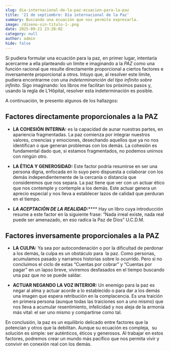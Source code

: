 ```yaml
---
slug: dia-internacional-de-la-paz-ecuacion-para-la-paz
title: '21 de septiembre: Día internacional de la Paz'
summary: Buscando una ecuación que nos permita expresarla.
image: /diseno-sin-titulo-1-.png
date: 2025-09-21 23:28:02
category: null
author: admin
hide: false
---
```

Si pudiera formular una ecuación para la paz, en primer lugar, intentaría acercarme a ella planteando un límite e imaginando a la _PAZ_ como una función racional que resulte directamente proporcional a ciertos factores e inversamente proporcional a otros. Intuyo que, al resolver este límite, pudiera encontrarme con una _indeterminanción del tipo infinito sobre infinito_. Sigo imaginando: los libros me facilitan los próximos pasos y, usando la regla de L'Hôpital, resolver esta indeterminación es posible.

A continuación, te presento algunos de los hallazgos: 





## Factores directamente proporcionales a la PAZ





- **LA COHESIÓN INTERNA:** es la capacidad de aunar nuestras partes, en apariencia fragmentadas. La paz comienza por integrar nuestros valores, creencias y emociones, desechando aquellos que ya no nos identifican o que generan problemas con los demás. La cohesión es fundamental dado que, si estamos fragmentados, no podemos unirnos con ningún otro. 





- **LA ÉTICA Y GENEROSIDAD:** Este factor podría resumirse en ser una persona digna, enfocada en lo suyo pero dispuesta a colaborar con los demás independientemente de la cercanía o distancia que consideremos que nos separa. La paz tiene que ver con un actuar ético que nos contemple y contemple a los demás. Este actuar genera un aprecio especial y nos lleva a establecer lazos de calidad que perduran en el tiempo.





- ***LA ACEPTACIÓN DE LA REALIDAD:******* Hay un libro cuya introducción resume a este factor en la siguiente frase: “Nada irreal existe, nada real puede ser amenazado, en eso radica la Paz de Dios” U.C.D.M. 





## Factores inversamente proporcionales a la PAZ





- **LA CULPA:** Ya sea por autocondenación o por la dificultad de perdonar a los demás, la culpa es un obstáculo para  la paz. Como personas, acumulamos pasado y narramos historias sobre lo ocurrido. Pero si no concluimos el ciclo de estas “Cuentas por cobrar” y “Cuentas por pagar” en un lapso breve, viviremos desfasados en el tiempo buscando una paz que no se puede saldar.





- **ACTUAR NEGANDO LA VOZ INTERIOR:** Un enemigo para la paz es negar al alma y actuar acorde a lo establecido o para dar a los demás una imagen que espera retribución en la complacencia. Es una traición en primera persona (aunque todas las traiciones son a uno mismo) que nos lleva a acumular resentimiento, infelicidad y nos aleja de la armonía más vital: el ser uno mismo y compartirse como tal.





En conclusión, la paz es un equilibrio delicado entre factores que la potencian y otros que la debilitan. Aunque su ecuación es compleja,  su solución es simple: ser auténticos, éticos y generosos. Al trabajar en estos factores, podremos crear un mundo más pacífico que nos permita vivir y convivir en conexión real con los demás.




